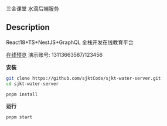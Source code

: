 三金课堂 水滴后端服务

## Description

React18+TS+NestJS+GraphQL 全栈开发在线教育平台

[在线预览](https://sjkt-water-pc.vercel.app/) 演示账号: 13113663587/123456

**安装**

```bash
git clone https://github.com/sjktCode/sjkt-water-server.git
cd sjkt-water-server

pnpm install
```

**运行**

```bash
pnpm start
```
